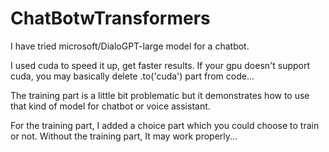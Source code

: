 # ChatBotwTransformers

I have tried microsoft/DialoGPT-large model for a chatbot.

I used cuda to speed it up, get faster results. If your gpu doesn't support cuda, you may basically delete .to('cuda') part from code...

The training part is a little bit problematic but it demonstrates how to use that kind of model for chatbot or voice assistant.

For the training part, I added a choice part which you could choose to train or not. Without the training part, It may work properly...
